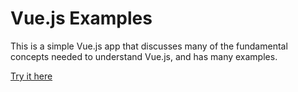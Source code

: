 # Vue.js Examples

This is a simple Vue.js app that discusses many of the fundamental concepts needed to understand Vue.js, and has many examples.

[Try it here](https://htmlpreview.github.io/?https://github.com/daggerhart/vuejs-example/blob/master/index.html)